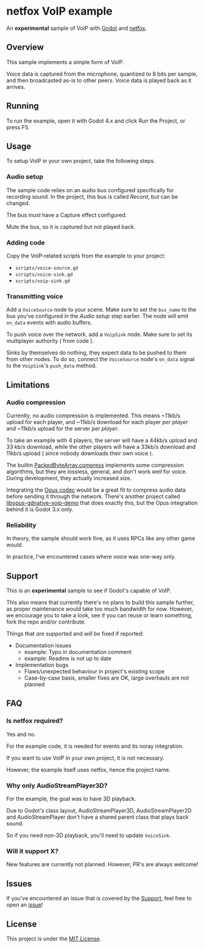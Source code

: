 # netfox VoIP example

An **experimental** sample of VoIP with [Godot] and [netfox].

## Overview

This sample implements a simple form of VoIP.

Voice data is captured from the microphone, quantized to 8 bits per sample, and
then broadcasted as-is to other peers. Voice data is played back as it arrives.

## Running

To run the example, open it with Godot 4.x and click Run the Project, or press
F5.

## Usage

To setup VoIP in your own project, take the following steps.

### Audio setup

The sample code relies on an audio bus configured specifically for recording
sound. In the project, this bus is called *Record*, but can be changed.

The bus *must* have a Capture effect configured.

Mute the bus, so it is captured but not played back.

### Adding code

Copy the VoIP-related scripts from the example to your project:

* `scripts/voice-source.gd`
* `scripts/voice-sink.gd`
* `scripts/voip-sink.gd`

### Transmitting voice

Add a `VoiceSource` node to your scene. Make sure to set the `bus_name` to the
bus you've configured in the *Audio setup* step earlier. The node will emit
`on_data` events with audio buffers.

To push voice over the network, add a `VoipSink` node. Make sure to set its
multiplayer authority ( from code ).

Sinks by themselves do nothing, they expect data to be pushed to them from
other nodes. To do so, connect the `VoiceSource` node's `on_data` signal to the
`VoipSink`'s `push_data` method.

## Limitations

### Audio compression

Currently, no audio compression is implemented. This means ~11kb/s upload for
each player, and ~11kb/s download for each player *per player* and ~11kb/s
upload for the server *per player*. 

To take an example with 4 players, the server will have a 44kb/s upload and 33
kb/s download, while the other players will have a 33kb/s download and 11kb/s
upload ( since nobody downloads their own voice ).

The builtin [PackedByteArray.compress] implements some compression algorithms,
but they are lossless, general, and don't work well for voice. During
development, they actually increased size.

Integrating the [Opus codec] would be a great fit to compress audio data before
sending it through the network. There's another project called
[libopus-gdnative-voip-demo] that does exactly this, but the Opus integration
behind it is Godot 3.x only.

### Reliability

In theory, the sample should work fine, as it uses RPCs like any other game
would.

In practice, I've encountered cases where voice was one-way only.

## Support

This is an **experimental** sample to see if Godot's capable of VoIP.

This also means that currently there's no plans to build this sample further,
as proper maintenance would take too much bandwidth for now. However, we
encourage you to take a look, see if you can reuse or learn something, fork the
repo and/or contribute.

Things that *are* supported and *will be* fixed if reported:

* Documentation issues
  * example: Typo in documentation comment
  * example: Readme is not up to date
* Implementation bugs
  * Flaws/unexpected behaviour in project's existing scope
  * Case-by-case basis, smaller fixes are OK, large overhauls are not planned

## FAQ

### Is netfox required?

Yes and no.

For the example code, it is needed for events and its noray integration.

If you want to use VoIP in your own project, it is not necessary.

However, the example itself uses netfox, hence the project name.

### Why only AudioStreamPlayer3D?

For the example, the goal was to have 3D playback.

Due to Godot's class layout, AudioStreamPlayer3D, AudioStreamPlayer2D and
AudioStreamPlayer don't have a shared parent class that plays back sound.

So if you need non-3D playback, you'll need to update `VoiceSink`.

### Will it support X?

New features are currently not planned. However, PR's are always welcome!

## Issues

If you've encountered an issue that is covered by the [Support](#support), feel
free to open an [issue]!

## License

This project is under the [MIT License].

[Godot]: https://godotengine.org/
[netfox]: https://github.com/foxssake/netfox
[PackedByteArray.compress]: https://docs.godotengine.org/en/stable/classes/class_packedbytearray.html#class-packedbytearray-method-compress
[Opus codec]: https://opus-codec.org/
[libopus-gdnative-voip-demo]: https://github.com/Godot-Opus/libopus-gdnative-voip-demo
[issue]: https://github.com/foxssake/netfox-voip-example/issues
[MIT License]: LICENSE
